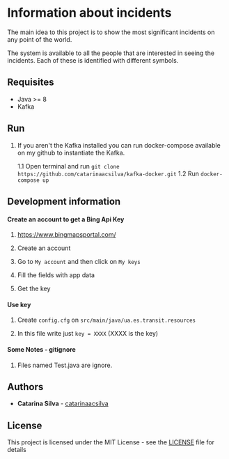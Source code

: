 # Information about incidents

The main idea to this project is to show the most significant incidents on any point of the world.

The system is available to all the people that are interested in seeing the incidents. Each of these is identified with different symbols.

## Requisites

- Java >= 8
- Kafka

## Run

1. If you aren't the Kafka installed you can run docker-compose available on my github to instantiate the Kafka.

    1.1 Open terminal and run `git clone https://github.com/catarinaacsilva/kafka-docker.git`
    1.2 Run `docker-compose up`
        

## Development information

#### Create an account to get a Bing Api Key

1. https://www.bingmapsportal.com/

2. Create an account

3. Go to `My account` and then click on `My keys`
 
4. Fill the fields with app data 

5. Get the key

#### Use key

1. Create `config.cfg` on  `src/main/java/ua.es.transit.resources`

2. In this file write just `key = XXXX` (XXXX is the key)


#### Some Notes - gitignore

1. Files named Test.java are ignore. 

## Authors

* **Catarina Silva** - [catarinaacsilva](https://github.com/catarinaacsilva)

## License

This project is licensed under the MIT License - see the [LICENSE](LICENSE) file for details

